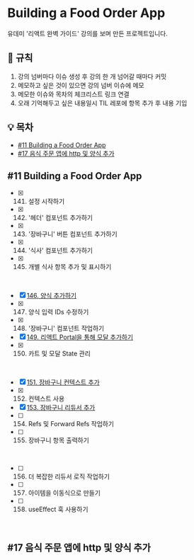 # Building a Food Order App

유데미 '리액트 완벽 가이드' 강의를 보며 만든 프로젝트입니다.

## 🚩 규칙

1. 강의 넘버마다 이슈 생성 후 강의 한 개 넘어갈 때마다 커밋
2. 메모하고 싶은 것이 있으면 강의 넘버 이슈에 메모
3. 메모한 이슈와 목차의 체크리스트 링크 연결
4. 오래 기억해두고 싶은 내용일시 TIL 레포에 항목 추가 후 내용 기입

## 💡 목차

- [#11 Building a Food Order App](#11-building-a-food-order-app)
- [#17 음식 주문 앱에 http 및 양식 추가](#17-음식-주문-앱에-http-및-양식-추가)

## #11 Building a Food Order App

- [x] 141. 설정 시작하기
- [x] 142. '헤더' 컴포넌트 추가하기
- [x] 143. '장바구니' 버튼 컴포넌트 추가하기
- [x] 144. '식사' 컴포넌트 추가하기
- [x] 145. 개별 식사 항목 추가 및 표시하기

 <br/>

- [x] [146. 양식 추가하기](https://github.com/chaehaeun/Building-a-food-order-app/issues/7)
- [x] 147. 양식 입력 IDs 수정하기
- [x] 148. '장바구니' 컴포넌트 작업하기
- [x] [149. 리액트 Portal을 통해 모달 추가하기](https://github.com/chaehaeun/Building-a-food-order-app/issues/10)
- [x] 150. 카트 및 모달 State 관리

<br/>

- [x] [151. 장바구니 컨텍스트 추가](https://github.com/chaehaeun/Building-a-food-order-app/issues/12)
- [x] 152. 컨텍스트 사용
- [x] [153. 장바구니 리듀서 추가](https://github.com/chaehaeun/Building-a-food-order-app/issues/14)
- [ ] 154. Refs 및 Forward Refs 작업하기
- [ ] 155. 장바구니 항목 출력하기

<br/>

- [ ] 156. 더 복잡한 리듀서 로직 작업하기
- [ ] 157. 아이템을 이동식으로 만들기
- [ ] 158. useEffect 훅 사용하기

<br/>

## #17 음식 주문 앱에 http 및 양식 추가
